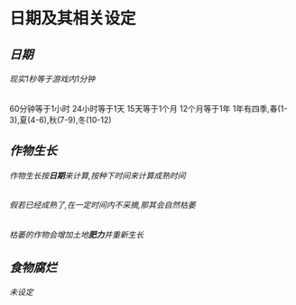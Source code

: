 # 日期及其相关设定
## *日期*
###### 现实1秒等于游戏内1分钟
  60分钟等于1小时
  24小时等于1天
  15天等于1个月
  12个月等于1年
  1年有四季,春(1-3),夏(4-6),秋(7-9),冬(10-12)

## *作物生长*
###### 作物生长按**日期**来计算,按种下时间来计算成熟时间
###### 假若已经成熟了,在一定时间内不采摘,那其会自然枯萎
###### 枯萎的作物会增加土地**肥力**并重新生长

## *食物腐烂*
###### 未设定
